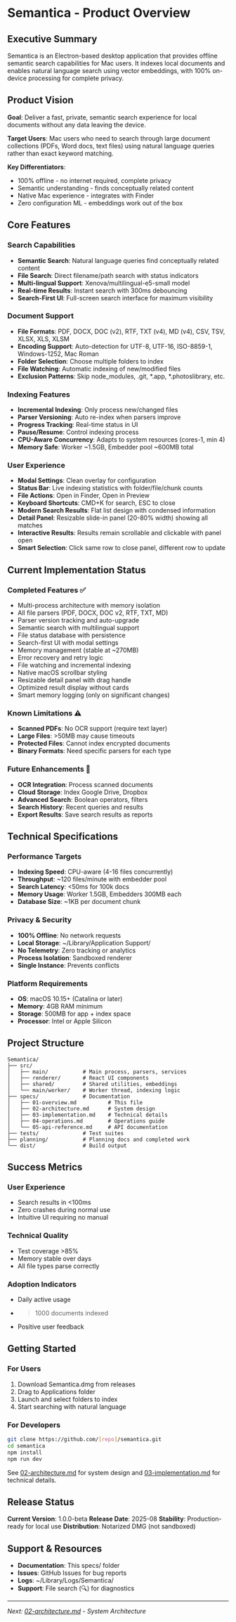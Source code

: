 # Semantica - Product Overview

## Executive Summary

Semantica is an Electron-based desktop application that provides offline semantic search capabilities for Mac users. It indexes local documents and enables natural language search using vector embeddings, with 100% on-device processing for complete privacy.

## Product Vision

**Goal**: Deliver a fast, private, semantic search experience for local documents without any data leaving the device.

**Target Users**: Mac users who need to search through large document collections (PDFs, Word docs, text files) using natural language queries rather than exact keyword matching.

**Key Differentiators**:
- 100% offline - no internet required, complete privacy
- Semantic understanding - finds conceptually related content
- Native Mac experience - integrates with Finder
- Zero configuration ML - embeddings work out of the box

## Core Features

### Search Capabilities
- **Semantic Search**: Natural language queries find conceptually related content
- **File Search**: Direct filename/path search with status indicators
- **Multi-lingual Support**: Xenova/multilingual-e5-small model
- **Real-time Results**: Instant search with 300ms debouncing
- **Search-First UI**: Full-screen search interface for maximum visibility

### Document Support
- **File Formats**: PDF, DOCX, DOC (v2), RTF, TXT (v4), MD (v4), CSV, TSV, XLSX, XLS, XLSM
- **Encoding Support**: Auto-detection for UTF-8, UTF-16, ISO-8859-1, Windows-1252, Mac Roman
- **Folder Selection**: Choose multiple folders to index
- **File Watching**: Automatic indexing of new/modified files
- **Exclusion Patterns**: Skip node_modules, .git, *.app, *.photoslibrary, etc.

### Indexing Features
- **Incremental Indexing**: Only process new/changed files
- **Parser Versioning**: Auto re-index when parsers improve
- **Progress Tracking**: Real-time status in UI
- **Pause/Resume**: Control indexing process
- **CPU-Aware Concurrency**: Adapts to system resources (cores-1, min 4)
- **Memory Safe**: Worker ~1.5GB, Embedder pool ~600MB total

### User Experience
- **Modal Settings**: Clean overlay for configuration
- **Status Bar**: Live indexing statistics with folder/file/chunk counts
- **File Actions**: Open in Finder, Open in Preview
- **Keyboard Shortcuts**: CMD+K for search, ESC to close
- **Modern Search Results**: Flat list design with condensed information
- **Detail Panel**: Resizable slide-in panel (20-80% width) showing all matches
- **Interactive Results**: Results remain scrollable and clickable with panel open
- **Smart Selection**: Click same row to close panel, different row to update

## Current Implementation Status

### Completed Features ✅
- Multi-process architecture with memory isolation
- All file parsers (PDF, DOCX, DOC v2, RTF, TXT, MD)
- Parser version tracking and auto-upgrade
- Semantic search with multilingual support
- File status database with persistence
- Search-first UI with modal settings
- Memory management (stable at ~270MB)
- Error recovery and retry logic
- File watching and incremental indexing
- Native macOS scrollbar styling
- Resizable detail panel with drag handle
- Optimized result display without cards
- Smart memory logging (only on significant changes)

### Known Limitations ⚠️
- **Scanned PDFs**: No OCR support (require text layer)
- **Large Files**: >50MB may cause timeouts
- **Protected Files**: Cannot index encrypted documents
- **Binary Formats**: Need specific parsers for each type

### Future Enhancements 🚀
- **OCR Integration**: Process scanned documents
- **Cloud Storage**: Index Google Drive, Dropbox
- **Advanced Search**: Boolean operators, filters
- **Search History**: Recent queries and results
- **Export Results**: Save search results as reports

## Technical Specifications

### Performance Targets
- **Indexing Speed**: CPU-aware (4-16 files concurrently)
- **Throughput**: ~120 files/minute with embedder pool
- **Search Latency**: <50ms for 100k docs
- **Memory Usage**: Worker 1.5GB, Embedders 300MB each
- **Database Size**: ~1KB per document chunk

### Privacy & Security
- **100% Offline**: No network requests
- **Local Storage**: ~/Library/Application Support/
- **No Telemetry**: Zero tracking or analytics
- **Process Isolation**: Sandboxed renderer
- **Single Instance**: Prevents conflicts

### Platform Requirements
- **OS**: macOS 10.15+ (Catalina or later)
- **Memory**: 4GB RAM minimum
- **Storage**: 500MB for app + index space
- **Processor**: Intel or Apple Silicon

## Project Structure

```
Semantica/
├── src/
│   ├── main/           # Main process, parsers, services
│   ├── renderer/       # React UI components
│   ├── shared/         # Shared utilities, embeddings
│   └── main/worker/    # Worker thread, indexing logic
├── specs/              # Documentation
│   ├── 01-overview.md          # This file
│   ├── 02-architecture.md      # System design
│   ├── 03-implementation.md    # Technical details
│   ├── 04-operations.md        # Operations guide
│   └── 05-api-reference.md     # API documentation
├── tests/              # Test suites
├── planning/           # Planning docs and completed work
└── dist/               # Build output
```

## Success Metrics

### User Experience
- Search results in <100ms
- Zero crashes during normal use
- Intuitive UI requiring no manual

### Technical Quality
- Test coverage >85%
- Memory stable over days
- All file types parse correctly

### Adoption Indicators
- Daily active usage
- >1000 documents indexed
- Positive user feedback

## Getting Started

### For Users
1. Download Semantica.dmg from releases
2. Drag to Applications folder
3. Launch and select folders to index
4. Start searching with natural language

### For Developers
```bash
git clone https://github.com/[repo]/semantica.git
cd semantica
npm install
npm run dev
```

See [02-architecture.md](./02-architecture.md) for system design and [03-implementation.md](./03-implementation.md) for technical details.

## Release Status

**Current Version**: 1.0.0-beta
**Release Date**: 2025-08
**Stability**: Production-ready for local use
**Distribution**: Notarized DMG (not sandboxed)

## Support & Resources

- **Documentation**: This specs/ folder
- **Issues**: GitHub Issues for bug reports
- **Logs**: ~/Library/Logs/Semantica/
- **Support**: File search (🔍) for diagnostics

---

*Next: [02-architecture.md](./02-architecture.md) - System Architecture*